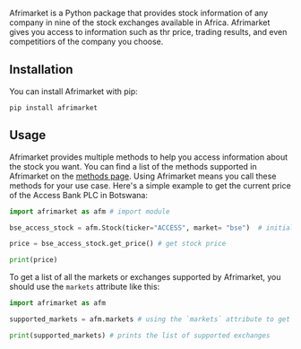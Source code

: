 Afrimarket is a Python package that provides stock information of any company in nine of the stock exchanges available in Africa. Afrimarket gives you access to information such as thr price, trading results, and even competitiors of the company you choose.

## Installation
You can install Afrimarket with pip:

```shell
pip install afrimarket
```

## Usage
Afrimarket provides multiple methods to help you access information about the stock you want. You can find a list of the methods supported in Afrimarket on the [methods page](./methods.md).
Using Afrimarket means you call these methods for your use case. Here's a simple example to get the current price of the Access Bank PLC in Botswana:

```Python
import afrimarket as afm # import module

bse_access_stock = afm.Stock(ticker="ACCESS", market= "bse")  # initialize stock

price = bse_access_stock.get_price() # get stock price

print(price)
```
To get a list of all the markets or exchanges supported by Afrimarket, you should use the `markets` attribute like this:

```python
import afrimarket as afm

supported_markets = afm.markets # using the `markets` attribute to get all supported exchanges

print(supported_markets) # prints the list of supported exchanges
```